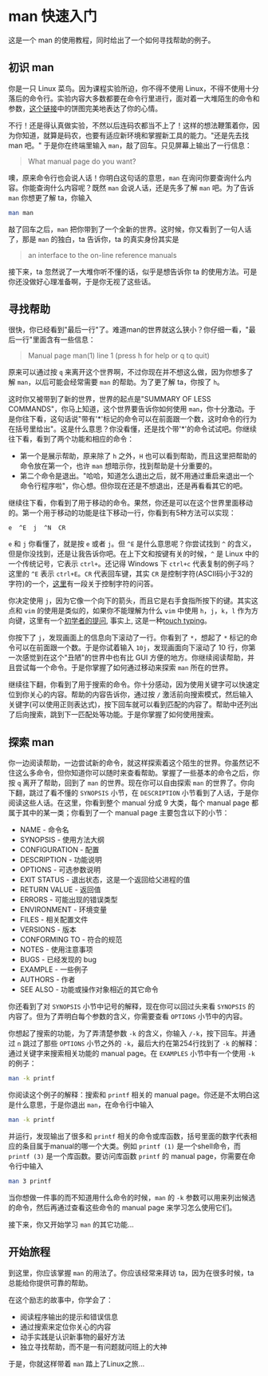 # man 快速入门

这是一个 man 的使用教程，同时给出了一个如何寻找帮助的例子。

## 初识 man

你是一只 Linux 菜鸟。因为课程实验所迫，你不得不使用 Linux，不得不使用十分落后的命令行。实验内容大多数都要在命令行里进行，面对着一大堆陌生的命令和参数，[这个链接](http://tieba.baidu.com/p/1410532522)中的饼图完美地表达了你的心情。

不行！还是得认真做实验，不然以后连码农都当不上了！这样的想法鞭策着你，因为你知道，就算是码农，也要有适应新环境和掌握新工具的能力。"还是先去找 man 吧。" 于是你在终端里输入 `man`，敲了回车。只见屏幕上输出了一行信息：

> What manual page do you want?

噢，原来命令行也会说人话！你明白这句话的意思，`man` 在询问你要查询什么内容。你能查询什么内容呢？既然 `man` 会说人话，还是先多了解 `man` 吧。为了告诉 `man` 你想更了解 ta，你输入

```bash
man man
```

敲了回车之后，`man` 把你带到了一个全新的世界。这时候，你又看到了一句人话了，那是 `man` 的独白，ta 告诉你，ta 的真实身份其实是

> an interface to the on-line reference manuals

接下来，ta 忽然说了一大堆你听不懂的话，似乎是想告诉你 ta 的使用方法。可是你还没做好心理准备啊，于是你无视了这些话。

## 寻找帮助

很快，你已经看到"最后一行"了。难道man的世界就这么狭小？你仔细一看，"最后一行"里面含有一些信息：

> Manual page man(1) line 1 (press h for help or q to quit)

原来可以通过按 `q` 来离开这个世界啊，不过你现在并不想这么做，因为你想多了解 `man`，以后可能会经常需要 `man` 的帮助。为了更了解 ta，你按了 `h`。

这时你又被带到了新的世界，世界的起点是"SUMMARY OF LESS COMMANDS"，你马上知道，这个世界要告诉你如何使用 `man`，你十分激动。于是你往下看，这句话说"带有'\*'标记的命令可以在前面跟一个数，这时命令的行为在括号里给出"。这是什么意思？你没看懂，还是找个带'\*'的命令试试吧。你继续往下看，看到了两个功能和相应的命令：

- 第一个是展示帮助，原来除了 `h` 之外，`H` 也可以看到帮助，而且这里把帮助的命令放在第一个，也许 `man` 想暗示你，找到帮助是十分重要的。
- 第二个命令是退出。"哈哈，知道怎么退出之后，就不用通过重启来退出一个命令行程序啦"，你心想。但你现在还是不想退出，还是再看看其它的吧。

继续往下看，你看到了用于移动的命令。果然，你还是可以在这个世界里面移动的。第一个用于移动的功能是往下移动一行，你看到有5种方法可以实现：

```
e  ^E  j  ^N  CR
```

`e` 和 `j` 你看懂了，就是按 `e` 或者 `j`。但 `^E` 是什么意思呢？你尝试找到 `^` 的含义，但是你没找到，还是让我告诉你吧。在上下文和按键有关的时候，`^` 是 Linux 中的一个传统记号，它表示 `ctrl+`。还记得 Windows 下 `ctrl+c` 代表复制的例子吗？这里的 `^E` 表示 `ctrl+E`。`CR` 代表回车键，其实 `CR` 是控制字符(ASCII码小于32的字符)的一个，[这里](http://stackoverflow.com/questions/3091524/what-are-carriage-return-linefeed-and-form-feed)有一段关于控制字符的问答。

你决定使用 `j`，因为它像一个向下的箭头，而且它是右手食指所按下的键。其实这点和 `vim` 的使用是类似的，如果你不能理解为什么 `vim` 中使用 `h`，`j`，`k`，`l` 作为方向键，这里有一个[初学者的提问](http://stackoverflow.com/questions/7665246/do-i-save-time-using-the-h-j-k-l-keys), 事实上, 这是一种[touch typing](http://en.wikipedia.org/wiki/Touch_typing)。

你按下了 `j`，发现画面上的信息向下滚动了一行。你看到了 `*`，想起了 `*` 标记的命令可以在前面跟一个数。于是你试着输入 `10j`，发现画面向下滚动了 10 行，你第一次感觉到在这个"丑陋"的世界中也有比 GUI 方便的地方。你继续阅读帮助，并且尝试每一个命令。于是你掌握了如何通过移动来探索 `man` 所在的世界。

继续往下翻，你看到了用于搜索的命令。你十分感动，因为使用关键字可以快速定位到你关心的内容。帮助的内容告诉你，通过按 `/` 激活前向搜索模式，然后输入关键字(可以使用正则表达式)，按下回车就可以看到匹配的内容了。帮助中还列出了后向搜索，跳到下一匹配处等功能。于是你掌握了如何使用搜索。

## 探索 man

你一边阅读帮助，一边尝试新的命令，就这样探索着这个陌生的世界。你虽然记不住这么多命令，但你知道你可以随时来查看帮助。掌握了一些基本的命令之后，你按 `q` 离开了帮助，回到了 `man` 的世界。现在你可以自由探索 `man` 的世界了。你向下翻，跳过了看不懂的 `SYNOPSIS` 小节，在 `DESCRIPTION` 小节看到了人话，于是你阅读这些人话。在这里，你看到整个 manual 分成 9 大类，每个 manual page 都属于其中的某一类；你看到了一个 manual page 主要包含以下的小节：

- NAME - 命令名
- SYNOPSIS - 使用方法大纲
- CONFIGURATION - 配置
- DESCRIPTION - 功能说明
- OPTIONS - 可选参数说明
- EXIT STATUS - 退出状态，这是一个返回给父进程的值
- RETURN VALUE - 返回值
- ERRORS - 可能出现的错误类型
- ENVIRONMENT - 环境变量
- FILES - 相关配置文件
- VERSIONS - 版本
- CONFORMING TO - 符合的规范
- NOTES - 使用注意事项
- BUGS - 已经发现的 bug
- EXAMPLE - 一些例子
- AUTHORS - 作者
- SEE ALSO - 功能或操作对象相近的其它命令

你还看到了对 `SYNOPSIS` 小节中记号的解释，现在你可以回过头来看 `SYNOPSIS` 的内容了。但为了弄明白每个参数的含义，你需要查看 `OPTIONS` 小节中的内容。

你想起了搜索的功能，为了弄清楚参数 `-k` 的含义，你输入 `/-k`，按下回车。并通过 `n` 跳过了那些 `OPTIONS` 小节之外的 `-k`，最后大约在第254行找到了 `-k` 的解释：通过关键字来搜索相关功能的 manual page。在 `EXAMPLES` 小节中有一个使用 `-k` 的例子：

```bash
man -k printf
```

你阅读这个例子的解释：搜索和 `printf` 相关的 manual page。你还是不太明白这是什么意思，于是你退出 `man`，在命令行中输入

```bash
man -k printf
```

并运行，发现输出了很多和 `printf` 相关的命令或库函数，括号里面的数字代表相应的条目属于manual的哪一个大类。例如 `printf (1)` 是一个shell命令，而 `printf (3)` 是一个库函数。要访问库函数 `printf` 的 manual page，你需要在命令行中输入

```bash
man 3 printf
```

当你想做一件事的而不知道用什么命令的时候，`man` 的 `-k` 参数可以用来列出候选的命令，然后再通过查看这些命令的 manual page 来学习怎么使用它们。

接下来，你又开始学习 `man` 的其它功能...

## 开始旅程

到这里，你应该掌握 `man` 的用法了。你应该经常来拜访 ta，因为在很多时候，ta 总能给你提供可靠的帮助。

在这个励志的故事中，你学会了：

- 阅读程序输出的提示和错误信息
- 通过搜索来定位你关心的内容
- 动手实践是认识新事物的最好方法
- 独立寻找帮助，而不是一有问题就问班上的大神

于是，你就这样带着 `man` 踏上了Linux之旅...